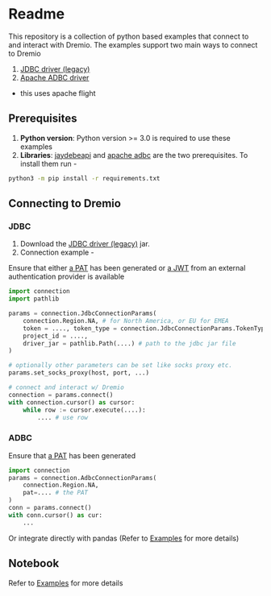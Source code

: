 # Readme

This repository is a collection of python based examples that connect to and interact with Dremio. The examples support two main ways to connect to Dremio

1. [JDBC driver (legacy)](https://docs.dremio.com/cloud/sonar/client-apps/drivers/jdbc/)
2. [Apache ADBC driver](https://arrow.apache.org/adbc/main/faq.html#what-exactly-is-adbc)
  - this uses apache flight

## Prerequisites

1. **Python version**: Python version >= 3.0 is required to use these examples
2. **Libraries**: [jaydebeapi](https://pypi.org/project/JayDeBeApi/) and [apache adbc](https://arrow.apache.org/adbc/main/python/driver_manager.html#installation) are the two prerequisites. To install them run - 

```sh
python3 -m pip install -r requirements.txt
```

## Connecting to Dremio

### JDBC

1. Download the [JDBC driver (legacy)](https://docs.dremio.com/cloud/sonar/client-apps/drivers/jdbc/) jar. 
2. Connection example - 

Ensure that either [a PAT](https://docs.dremio.com/cloud/security/authentication/personal-access-token/#creating-a-token) has been generated or [a JWT](https://docs.dremio.com/cloud/security/app-authentication/external-token/) from an external authentication provider is available

```python
import connection
import pathlib

params = connection.JdbcConnectionParams(
    connection.Region.NA, # for North America, or EU for EMEA
    token = ...., token_type = connection.JdbcConnectionParams.TokenType.PAT, # for PAT
    project_id = ....,
    driver_jar = pathlib.Path(....) # path to the jdbc jar file
)

# optionally other parameters can be set like socks proxy etc.
params.set_socks_proxy(host, port, ...)

# connect and interact w/ Dremio
connection = params.connect()
with connection.cursor() as cursor:
    while row := cursor.execute(....):
        .... # use row
```

### ADBC

Ensure that [a PAT](https://docs.dremio.com/cloud/security/authentication/personal-access-token/#creating-a-token) has been generated

```python
import connection
params = connection.AdbcConnectionParams(
    connection.Region.NA,
    pat=.... # the PAT
)
conn = params.connect()
with conn.cursor() as cur:
    ...
```

Or integrate directly with pandas (Refer to [Examples](ConnectionExamples.ipynb) for more details)

## Notebook

Refer to [Examples](ConnectionExamples.ipynb) for more details
